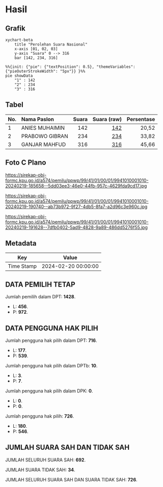 # Hasil

## Grafik

```mermaid
xychart-beta
    title "Perolehan Suara Nasional"
    x-axis [01, 02, 03]
    y-axis "Suara" 0 --> 316
    bar [142, 234, 316]
```

```mermaid
%%{init: {"pie": {"textPosition": 0.5}, "themeVariables": {"pieOuterStrokeWidth": "5px"}} }%%
pie showData
    "1" : 142
    "2" : 234
    "3" : 316
```

## Tabel

| No. | Nama Paslon    | Suara | Suara (raw) | Persentase |
|:--- |:-------------- | -----:| -----------:| ----------:|
| 1   | ANIES MUHAIMIN | 142   | [142][p-1]  | 20,52      |
| 2   | PRABOWO GIBRAN | 234   | [234][p-2]  | 33,82      |
| 3   | GANJAR MAHFUD  | 316   | [316][p-3]  | 45,66      |


[p-1]: https://github.com/gigit-pemilu/pemilu-2024/blob/main/pilpres/hitung-suara/sub/99-luar-negeri/sub/41-frankfurt-jerman/sub/01-frankfurt-jerman/sub/0001-frankfurt-jerman/sub/010-pos-005/sub/paslon-1.txt
[p-2]: https://github.com/gigit-pemilu/pemilu-2024/blob/main/pilpres/hitung-suara/sub/99-luar-negeri/sub/41-frankfurt-jerman/sub/01-frankfurt-jerman/sub/0001-frankfurt-jerman/sub/010-pos-005/sub/paslon-2.txt
[p-3]: https://github.com/gigit-pemilu/pemilu-2024/blob/main/pilpres/hitung-suara/sub/99-luar-negeri/sub/41-frankfurt-jerman/sub/01-frankfurt-jerman/sub/0001-frankfurt-jerman/sub/010-pos-005/sub/paslon-3.txt

## Foto C Plano

https://sirekap-obj-formc.kpu.go.id/a574/pemilu/ppwp/99/41/01/00/01/9941010001010-20240219-185658--5dd03ee3-46e0-44fb-957c-4629fda9cd17.jpg

https://sirekap-obj-formc.kpu.go.id/a574/pemilu/ppwp/99/41/01/00/01/9941010001010-20240219-190740--ab73b972-9f27-4db5-8fa7-a2d96c3e960c.jpg

https://sirekap-obj-formc.kpu.go.id/a574/pemilu/ppwp/99/41/01/00/01/9941010001010-20240219-191628--7dfb0402-5ad9-4828-9a89-486dd5276f55.jpg


## Metadata

| Key        | Value               |
| ---------- | ------------------- |
| Time Stamp | 2024-02-20 00:00:00 |


## DATA PEMILIH TETAP

Jumlah pemilih dalam DPT: **1428**.
 * L: **456**.
 * P: **972**.

## DATA PENGGUNA HAK PILIH

Jumlah pengguna hak pilih dalam DPT: **716**.
 * L: **177**.
 * P: **539**.

Jumlah pengguna hak pilih dalam DPTb: **10**.
 * L: **3**.
 * P: **7**.

Jumlah pengguna hak pilih dalam DPK: **0**.
 * L: **0**.
 * P: **0**.

Jumlah pengguna hak pilih: **726**.
 * L: **180**.
 * P: **546**.

## JUMLAH SUARA SAH DAN TIDAK SAH

JUMLAH SELURUH SUARA SAH: **692**.

JUMLAH SUARA TIDAK SAH: **34**.

JUMLAH SELURUH SUARA SAH DAN SUARA TIDAK SAH: **726**.


